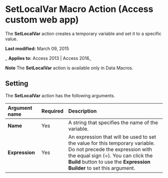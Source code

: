 
# SetLocalVar Macro Action (Access custom web app)
The  **SetLocalVar** action creates a temporary variable and set it to a specific value.

 **Last modified:** March 09, 2015

 _ **Applies to:** Access 2013 | Access 2016_

 **Note**  The  **SetLocalVar** action is available only in Data Macros.


## Setting

The  **SetLocalVar** action has the following arguments.



|**Argument name**|**Required**|**Description**|
|:-----|:-----|:-----|
|**Name**|Yes|A string that specifies the name of the variable.|
|**Expression**|Yes|An expression that will be used to set the value for this temporary variable. Do not precede the expression with the equal sign (=). You can click the  **Build** button to use the **Expression Builder** to set this argument.|
